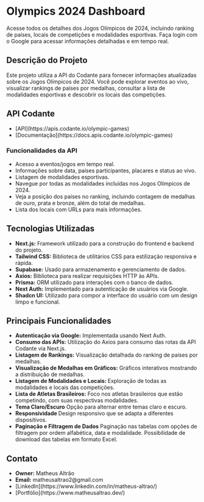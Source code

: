 # Olympics 2024 Dashboard

Acesse todos os detalhes dos Jogos Olímpicos de 2024, incluindo ranking de países, locais de competições e modalidades esportivas. Faça login com o Google para acessar informações detalhadas e em tempo real.

## Descrição do Projeto

Este projeto utiliza a API do Codante para fornecer informações atualizadas sobre os Jogos Olímpicos de 2024. Você pode explorar eventos ao vivo, visualizar rankings de países por medalhas, consultar a lista de modalidades esportivas e descobrir os locais das competições.

## API Codante

<ul>
<li>[API](https://apis.codante.io/olympic-games)</li>
<li>[Documentação](https://docs.apis.codante.io/olympic-games)</li>
</ul>

### Funcionalidades da API

<ul>
<li>Acesso a eventos/jogos em tempo real.</li>
<li>Informações sobre data, países participantes, placares e status ao vivo.</li>
<li>Listagem de modalidades esportivas.</li>
<li>Navegue por todas as modalidades incluídas nos Jogos Olímpicos de 2024.</li>
<li>Veja a posição dos países no ranking, incluindo contagem de medalhas de ouro, prata e bronze, além do total de medalhas.
</li>
<li>Lista dos locais com URLs para mais informações.
</li>
</ul>

## Tecnologias Utilizadas

<ul>
<li><strong> Next.js:</strong> Framework utilizado para a construção do frontend e backend do projeto.</li>
<li><strong> Tailwind CSS:</strong>  Biblioteca de utilitários CSS para estilização responsiva e rápida.</li>
<li><strong> Supabase:</strong> Usado para armazenamento e gerenciamento de dados.</li>
<li><strong> Axios:</strong> Biblioteca para realizar requisições HTTP às APIs.</li>
<li><strong> Prisma:</strong> ORM utilizado para interações com o banco de dados.</li>
<li><strong> Next Auth:</strong> Implementado para autenticação de usuários via Google.</li>
<li><strong> Shadcn UI:</strong> Utilizado para compor a interface do usuário com um design limpo e funcional.</li>
</ul>

## Principais Funcionalidades

<ul>
<li><strong> Autenticação via Google:</strong> Implementada usando Next Auth.</li>
<li><strong> Consumo das APIs:</strong> Utilização do Axios para consumo das rotas da API Codante via Next.js.</li>
<li><strong> Listagem de Rankings:</strong> Visualização detalhada do ranking de países por medalhas.</li>
<li><strong> Visualização de Medalhas em Gráficos:</strong> Gráficos interativos mostrando a distribuição de medalhas.</li>
<li><strong> Listagem de Modalidades e Locais: </strong>  Exploração de todas as modalidades e locais das competições.</li>
<li><strong>Lista de Atletas Brasileiros:</strong> Foco nos atletas brasileiros que estão competindo, com suas respectivas modalidades.</li>
<li><strong> Tema Claro/Escuro</strong> Opção para alternar entre temas claro e escuro.</li>
<li><strong> Responsividade </strong>   Design responsivo que se adapta a diferentes dispositivos.</li>
<li><strong>Paginação e Filtragem de Dados</strong> Paginação nas tabelas com opções de filtragem por ordem alfabética, data e modalidade. Possibilidade de download das tabelas em formato Excel.</li>
</ul>

## Contato

<ul>
<li><strong> Owner:</strong> Matheus Altrão</li>
<li><strong> Email:</strong> matheusaltrao2@gmail.com</li>
<li>[LinkedIn](https://www.linkedin.com/in/matheus-altrao/)</li>
<li>[Portfólio](https://www.matheusaltrao.dev/)</li>
</ul>
